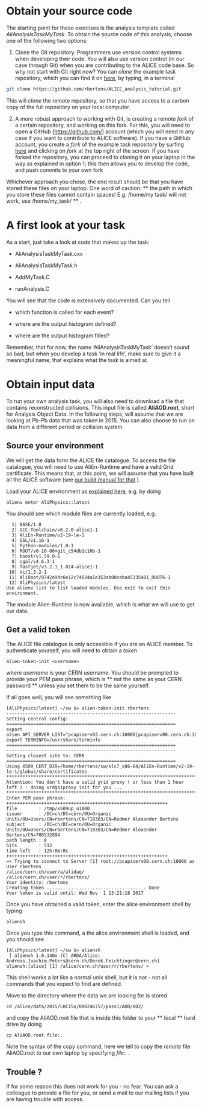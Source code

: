 # Obtain your source code

The starting point for these exercises is the analysis template called _AliAnalysisTaskMyTask_. To obtain the source code of this analysis, choose one of the following two options: 

1. Clone the Git repository. Programmers use version control systems when developing their code. You will also use version control (in our case through Git) when you are contributing to the ALICE code base. So why not start with Git right now? You can _clone_ the example task repository, which you can find it on [here](https://github.com/rbertens/ALICE_analysis_tutorial), by typing, in a terminal

```bash
git clone https://github.com/rbertens/ALICE_analysis_tutorial.git
```

This will _clone_ the remote repository, so that you have access to a carbon copy of the full repository on your local computer. 

2. A more robust approach to working with Git, is creating a remote _fork_ of a certain repository, and working on this fork. For this, you will need to open a GitHub [https://github.com/] account (which you will need in any case if you want to contribute to ALICE software). If you have a GitHub account, you create a _fork_ of the example task repository by surfing [here](https://github.com/rbertens/ALICE_analysis_tutorial) and clicking on _fork_ at the top right of the screen. If you have forked the repository, you can proceed to cloning it on your laptop in the way as explained in option 1; this then allows you to develop the code, and push commits to your own fork

Whichever approach you chose, the end result should be that you have stored these files on your laptop. One word of caution: ** the path in which you store these files cannot contain spaces! E.g. /home/my  task/ will not work, use /home/my_task/ ** .


# A first look at your task

As a start, just take a look at code that makes up the task:

*   AliAnalysisTaskMyTask.cxx

*   AliAnalysisTaskMyTask.h

*   AddMyTask.C

*   runAnalysis.C

You will see that the code is extensively documented. Can you tell

*   which function is called for each event?

*   where are the output histogram defined?

*   where are the output histogram filled?

Remember, that for now, the name ‘AliAnalysisTaskMyTask’ doesn’t sound so bad, but when you develop a task ‘in real life’, make sure to give it a meaningful name, that explains what the task is aimed at.



# Obtain input data

To run your own analysis task, you will also need to download a file that contains reconstructed collisions. This input file is called **AliAOD.root**, short for Analysis Object Data. In the following steps, will assume that we are looking at Pb-Pb data that was taken in 2015. You can also choose to run on data from a different period or collision system.  

## Source your environment
We will get the data form the ALICE file catalogue. To access the file catalogue, you will need to use AliEn-Runtime and have a valid Grid certificate. This means that, at this point, we will assume that you have built all the ALICE software (see [our build manual for that](https://alice-doc.github.io/alice-analysis-tutorial/building/) ).


Load your ALICE environment as [explained here](https://alice-doc.github.io/alice-analysis-tutorial/building/#use-the-software-you-have-built), e.g. by doing

```
alienv enter AliPhysics::latest
```

You should see which module files are currently loaded, e.g.

```
  1) BASE/1.0
  2) GCC-Toolchain/v6.2.0-alice1-1
  3) AliEn-Runtime/v2-19-le-1
  4) GSL/v1.16-1
  5) Python-modules/1.0-1
  6) ROOT/v6-10-06+git_c54db1c10b-1
  7) boost/v1.59.0-1
  8) cgal/v4.6.3-1
  9) fastjet/v3.2.1_1.024-alice1-1
 10) Vc/1.3.2-1
 11) AliRoot/0742e9dc6e12c74634a1e353ab00ceba45335401_ROOT6-1
 12) AliPhysics/latest
Use alienv list to list loaded modules. Use exit to exit this environment.
```

The module Alien-Runtime is now available, which is what we will use to get our data. 

## Get a valid token

The ALICE file catalogue is only accessible if you are an ALICE member. To authenticate yourself, you will need to obtain a _token_
```
alien-token-init <username>
``` 

where _username_ is your CERN username. You should be prompted to provide your PEM pass phrase, which is ** not the same as your CERN password ** unless you set them to be the same yourself. 


If all goes well, you will see something like
```
[AliPhysics/latest] ~/sw $> alien-token-init rbertens
---------------------------------------------------------------
Setting central config:
===============================================================
export alien_API_SERVER_LIST="pcapiserv03.cern.ch:10000|pcapiserv08.cern.ch:10000|"
export TERMINFO=/usr/share/terminfo
===============================================================
---------------------------------------------------------------
Setting closest site to: CERN
===============================================================
Using X509_CERT_DIR=/home/rbertens/sw/slc7_x86-64/AliEn-Runtime/v2-19-le-1/globus/share/certificates
*********************************************************************************
Attention: You don't have a valid grid proxy ( or less than 1 hour left ) - doing xrdgsiproxy init for you ...
*********************************************************************************
Enter PEM pass phrase:
++++++++++++++++++++++++++++++++++++++++++++++++++++++++++++
file        : /tmp/x509up_u1000
issuer      : /DC=ch/DC=cern/OU=Organic Units/OU=Users/CN=rbertens/CN=718303/CN=Redmer Alexander Bertens
subject     : /DC=ch/DC=cern/OU=Organic Units/OU=Users/CN=rbertens/CN=718303/CN=Redmer Alexander Bertens/CN=708532894
path length : 0
bits        : 512
time left   : 12h:0m:0s
++++++++++++++++++++++++++++++++++++++++++++++++++++++++++++
=> Trying to connect to Server [1] root://pcapiserv08.cern.ch:10000 as User rbertens 
/alice/cern.ch/user/a/alidaq/
/alice/cern.ch/user/r/rbertens/
Your identity: rbertens
Creating token ..................................... Done
Your token is valid until: Wed Nov  1 13:21:18 2017
```

Once you have obtained a valid token, enter the alice environment shell by typing
```
aliensh
```
Once you type this command, a the alice environment shell is loaded, and you should see
```
[AliPhysics/latest] ~/sw $> aliensh
 [ aliensh 1.0.140x (C) ARDA/Alice: Andreas.Joachim.Peters@cern.ch/Derek.Feichtinger@cern.ch]
aliensh:[alice] [1] /alice/cern.ch/user/r/rbertens/ >
```
This shell works a lot like a normal unix shell, but it is not - not all commands that you expect to find are defined. 


Move to the directory where the data we are looking for is stored

```
cd /alice/data/2015/LHC15o/000246757/pass1/AOD/002/
```
and copy the AliAOD.root file that is inside this folder to your ** local ** hard drive by doing
```
cp AliAOD.root file:.
```

Note the syntax of the copy command, here we tell to copy the _remote_ file AliAOD.root to our own laptop by specifying _file:._ . 

## Trouble ?
If for some reason this does not work for you - no fear. You can ask a colleague to provide a file for you, or send a mail to our mailing lists  if you are having trouble with access.
